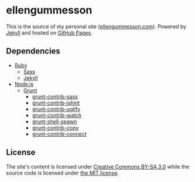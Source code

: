 # ellengummesson

This is the source of my personal site ([ellengummesson.com](http://ellengummesson.com)). Powered by [Jekyll](http://jekyllrb.com/) and hosted on [GitHub Pages](http://pages.github.com/).

## Dependencies

- [Ruby](http://www.ruby-lang.org/)
    - [Sass](http://sass-lang.com/)
    - [Jekyll](http://www.jekyllrb.com/)
- [Node.js](http://nodejs.org/)
    - [Grunt](http://gruntjs.com/)
        - [grunt-contrib-sass](https://npmjs.org/package/grunt-contrib-sass)
        - [grunt-contrib-jshint](https://npmjs.org/package/grunt-contrib-jshiny)
        - [grunt-contrib-uglify](https://npmjs.org/package/grunt-contrib-uglify)
        - [grunt-contrib-watch](https://npmjs.org/package/grunt-contrib-watch)
        - [grunt-shell-spawn](https://npmjs.org/package/grunt-shell-spawn)
        - [grunt-contrib-copy](https://npmjs.org/package/grunt-contrib-copy)
        - [grunt-contrib-connect](https://npmjs.org/package/grunt-contrib-connect)

## License

The site's content is licensed under [Creative Commons BY-SA 3.0](http://creativecommons.org/licenses/by-sa/3.0/) while the source code is licensed under [the MIT license](http://opensource.org/licenses/MIT).
